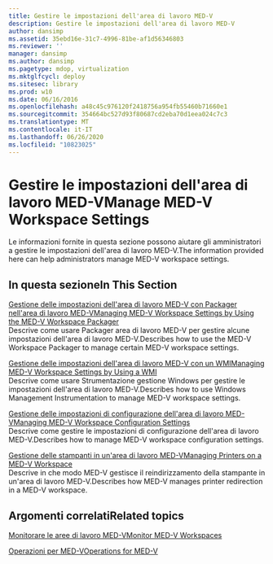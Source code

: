 ```yaml
---
title: Gestire le impostazioni dell'area di lavoro MED-V
description: Gestire le impostazioni dell'area di lavoro MED-V
author: dansimp
ms.assetid: 35ebd16e-31c7-4996-81be-af1d56346803
ms.reviewer: ''
manager: dansimp
ms.author: dansimp
ms.pagetype: mdop, virtualization
ms.mktglfcycl: deploy
ms.sitesec: library
ms.prod: w10
ms.date: 06/16/2016
ms.openlocfilehash: a48c45c976120f2418756a954fb55460b71660e1
ms.sourcegitcommit: 354664bc527d93f80687cd2eba70d1eea024c7c3
ms.translationtype: MT
ms.contentlocale: it-IT
ms.lasthandoff: 06/26/2020
ms.locfileid: "10823025"
---
```

# <span data-ttu-id="3774c-103">Gestire le impostazioni dell'area di lavoro MED-V</span><span class="sxs-lookup"><span data-stu-id="3774c-103">Manage MED-V Workspace Settings</span></span>


<span data-ttu-id="3774c-104">Le informazioni fornite in questa sezione possono aiutare gli amministratori a gestire le impostazioni dell'area di lavoro MED-V.</span><span class="sxs-lookup"><span data-stu-id="3774c-104">The information provided here can help administrators manage MED-V workspace settings.</span></span>

## <span data-ttu-id="3774c-105">In questa sezione</span><span class="sxs-lookup"><span data-stu-id="3774c-105">In This Section</span></span>


<a href="" id="managing-med-v-workspace-settings-by-using-the-med-v-workspace-packager"></a>[<span data-ttu-id="3774c-106">Gestione delle impostazioni dell'area di lavoro MED-V con Packager nell'area di lavoro MED-V</span><span class="sxs-lookup"><span data-stu-id="3774c-106">Managing MED-V Workspace Settings by Using the MED-V Workspace Packager</span></span>](managing-med-v-workspace-settings-by-using-the-med-v-workspace-packager.md)  
<span data-ttu-id="3774c-107">Descrive come usare Packager area di lavoro MED-V per gestire alcune impostazioni dell'area di lavoro MED-V.</span><span class="sxs-lookup"><span data-stu-id="3774c-107">Describes how to use the MED-V Workspace Packager to manage certain MED-V workspace settings.</span></span>

<a href="" id="managing-med-v-workspace-settings-by-using-a-wmi"></a>[<span data-ttu-id="3774c-108">Gestione delle impostazioni dell'area di lavoro MED-V con un WMI</span><span class="sxs-lookup"><span data-stu-id="3774c-108">Managing MED-V Workspace Settings by Using a WMI</span></span>](managing-med-v-workspace-settings-by-using-a-wmi.md)  
<span data-ttu-id="3774c-109">Descrive come usare Strumentazione gestione Windows per gestire le impostazioni dell'area di lavoro MED-V.</span><span class="sxs-lookup"><span data-stu-id="3774c-109">Describes how to use Windows Management Instrumentation to manage MED-V workspace settings.</span></span>

<a href="" id="managing-med-v-workspace-configuration-settings"></a>[<span data-ttu-id="3774c-110">Gestione delle impostazioni di configurazione dell'area di lavoro MED-V</span><span class="sxs-lookup"><span data-stu-id="3774c-110">Managing MED-V Workspace Configuration Settings</span></span>](managing-med-v-workspace-configuration-settings.md)  
<span data-ttu-id="3774c-111">Descrive come gestire le impostazioni di configurazione dell'area di lavoro MED-V.</span><span class="sxs-lookup"><span data-stu-id="3774c-111">Describes how to manage MED-V workspace configuration settings.</span></span>

<a href="" id="managing-printers-on-a-med-v-workspace"></a>[<span data-ttu-id="3774c-112">Gestione delle stampanti in un'area di lavoro MED-V</span><span class="sxs-lookup"><span data-stu-id="3774c-112">Managing Printers on a MED-V Workspace</span></span>](managing-printers-on-a-med-v-workspace.md)  
<span data-ttu-id="3774c-113">Descrive in che modo MED-V gestisce il reindirizzamento della stampante in un'area di lavoro MED-V.</span><span class="sxs-lookup"><span data-stu-id="3774c-113">Describes how MED-V manages printer redirection in a MED-V workspace.</span></span>

## <span data-ttu-id="3774c-114">Argomenti correlati</span><span class="sxs-lookup"><span data-stu-id="3774c-114">Related topics</span></span>


[<span data-ttu-id="3774c-115">Monitorare le aree di lavoro MED-V</span><span class="sxs-lookup"><span data-stu-id="3774c-115">Monitor MED-V Workspaces</span></span>](monitor-med-v-workspaces.md)

[<span data-ttu-id="3774c-116">Operazioni per MED-V</span><span class="sxs-lookup"><span data-stu-id="3774c-116">Operations for MED-V</span></span>](operations-for-med-v.md)

 

 





